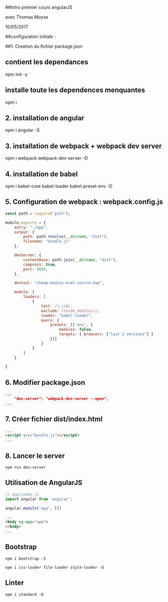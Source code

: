 ##Intro
premier cours angularJS

avec Thomas Moyse

10/05/2017


##configuration initiale :

##1. Creation du fichier package.json
## contient les dependances
npm init -y


## installe toute les dependences menquantes
npm i


## 2. installation de angular
npm i angular -S


## 3. installation de webpack + webpack dev server
npm i  webpack webpack-dev-server -D


## 4. installation de babel
npm i babel-core babel-loader babel-preset-env -D


## 5. Configuration de webpack : webpack.config.js
```js
const path = require('path');

module.exports = {
    entry: "./app",
    output: {
        path: path.resolve(__dirname, "dist"),
        filename: "bundle.js"
    },

    devServer: {
        contentBase: path.join(__dirname, "dist"),
        compress: true,
        port: 9090,
    },

	devtool: "cheap-module-eval-source-map",

    module: {
        loaders: [
            {
                test: /\.js$/,
                exclude: /(node_modules)/,
                loader: "babel-loader",
                query: {
                    presets: [['env', {
                        modules: false,
                        targets: { browsers: ["last 2 versions"] }
                    }]]
                }
            }
        ]
    }

}
```

## 6. Modifier package.json
```json
...
    "dev:server": "webpack-dev-server --open",
...
```

## 7. Créer fichier dist/index.html
```html
...
<script src="bundle.js"></script>
...
```

## 8. Lancer le server
```npm run dev:server```

## Utilisation de AngularJS

```js
// app/index.js
import angular from 'angular';

angular.module('app', [])
```

```html
...
<body ng-app="app">
</body>
...
```
## Bootstrap

`npm i bootstrap -S`

`npm i css-loader file-loader style-loader -D`


## Linter
`npm i standard -D`

